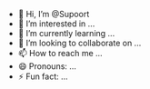 - 👋 Hi, I’m @Supoort
- 👀 I’m interested in ...
- 🌱 I’m currently learning ...
- 💞️ I’m looking to collaborate on ...
- 📫 How to reach me ...
- 😄 Pronouns: ...
- ⚡ Fun fact: ...

<!---
Supoort/Supoort is a ✨ special ✨ repository because its `README.md` (this file) appears on your GitHub profile.
You can click the Preview link to take a look at your changes.
--->

